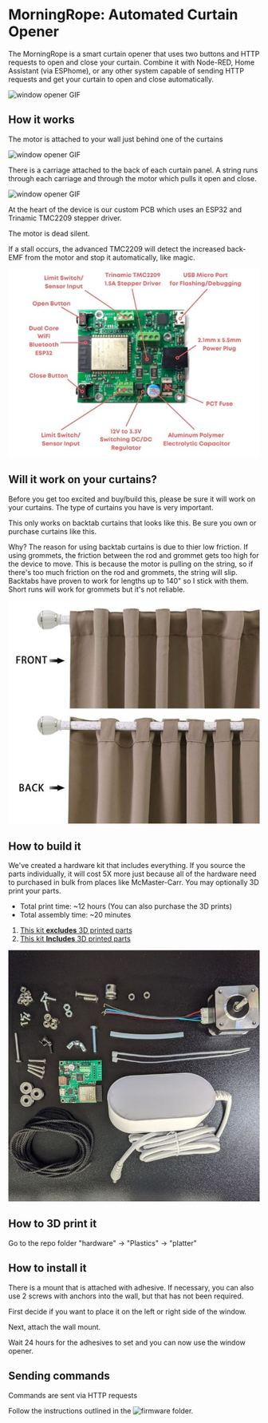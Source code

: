 # MorningRope: Automated Curtain Opener

The MorningRope is a smart curtain opener that uses two buttons and HTTP requests to open and close your curtain. Combine it with Node-RED, Home Assistant (via ESPhome), or any other system capable of sending HTTP requests and get your curtain to open and close automatically.

![window opener GIF](/media/curtain-gif.gif)

## How it works

The motor is attached to your wall just behind one of the curtains

![window opener GIF](/media/motor-gif.gif)

There is a carriage attached to the back of each curtain panel. A string runs through each carriage and through the motor which pulls it open and close.

![window opener GIF](/media/string-gif.gif)

At the heart of the device is our custom PCB which uses an ESP32 and Trinamic TMC2209 stepper driver. 

The motor is dead silent.

If a stall occurs, the advanced TMC2209 will detect the increased back-EMF from the motor and stop it automatically, like magic.

![window opener](/media/model-s-pcb.jpg)

## Will it work on your curtains?

Before you get too excited and buy/build this, please be sure it will work on your curtains. The type of curtains you have is very important.

This only works on backtab curtains that looks like this. Be sure you own or purchase curtains like this.

Why? The reason for using backtab curtains is due to thier low friction. If using grommets, the friction between the rod and grommet gets too high for the device to move. This is because the motor is pulling on the string, so if there's too much friction on the rod and grommets, the string will slip. Backtabs have proven to work for lengths up to 140" so I stick with them. Short runs will work for grommets but it's not reliable.

![window opener GIF](/media/backtab-example.jpg)


## How to build it

We've created a hardware kit that includes everything. If you source the parts individually, it will cost 5X more just because all of the hardware need to purchased in bulk from places like McMaster-Carr. You may optionally 3D print your parts.

* Total print time: ~12 hours (You can also purchase the 3D prints)
* Total assembly time: ~20 minutes

1. [This kit **excludes** 3D printed parts](https://valarsystems.com/products/s1-adjustable-curtain-opener?variant=39595200315451)
2. [This kit **Includes** 3D printed parts](https://valarsystems.com/products/s1-adjustable-curtain-opener?variant=395952002826837)

![window opener parts](/media/kit-parts.jpg)


## How to 3D print it

Go to the repo folder "hardware" -> "Plastics" -> "platter"


## How to install it

There is a mount that is attached with adhesive. If necessary, you can also use 2 screws with anchors into the wall, but that has not been required. 

First decide if you want to place it on the left or right side of the window.

Next, attach the wall mount.

Wait 24 hours for the adhesives to set and you can now use the window opener.

## Sending commands

Commands are sent via HTTP requests

Follow the instructions outlined in the ![firmware](/firmware) folder.


